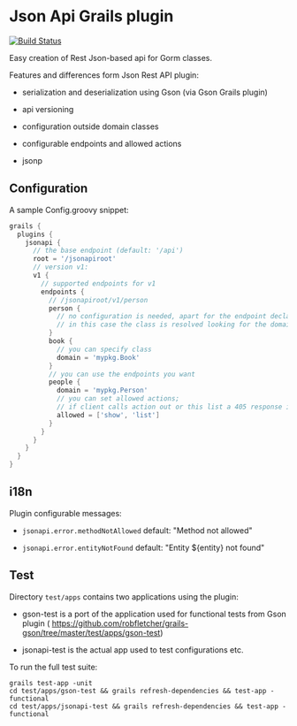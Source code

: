 Json Api Grails plugin
======================

[![Build Status](https://secure.travis-ci.org/enr/grails-json-api.png?branch=master)](http://travis-ci.org/enr/grails-json-api)

Easy creation of Rest Json-based api for Gorm classes.

Features and differences form Json Rest API plugin:

- serialization and deserialization using Gson (via Gson Grails plugin)

- api versioning

- configuration outside domain classes

- configurable endpoints and allowed actions

- jsonp


Configuration
-------------

A sample Config.groovy snippet:

```groovy
grails {
  plugins {
    jsonapi {
      // the base endpoint (default: '/api')
      root = '/jsonapiroot'
      // version v1:
      v1 {
        // supported endpoints for v1
        endpoints {
          // /jsonapiroot/v1/person
          person {
            // no configuration is needed, apart for the endpoint declaration
            // in this case the class is resolved looking for the domain Person
          }
          book {
            // you can specify class
            domain = 'mypkg.Book'
          }
          // you can use the endpoints you want
          people { 
            domain = 'mypkg.Person'
            // you can set allowed actions;
            // if client calls action out or this list a 405 response is given.
            allowed = ['show', 'list']
          }
        }
      }
    }
  }
}
```

i18n
----

Plugin configurable messages:

- `jsonapi.error.methodNotAllowed` default: "Method not allowed"

- `jsonapi.error.entityNotFound` default: "Entity ${entity} not found"


Test
----

Directory `test/apps` contains two applications using the plugin:

- gson-test is a port of the application used for functional tests from Gson plugin ( https://github.com/robfletcher/grails-gson/tree/master/test/apps/gson-test)

- jsonapi-test is the actual app used to test configurations etc.

To run the full test suite:

    grails test-app -unit
    cd test/apps/gson-test && grails refresh-dependencies && test-app -functional
    cd test/apps/jsonapi-test && grails refresh-dependencies && test-app -functional


